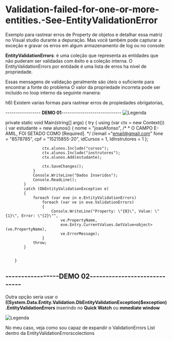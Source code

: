 # Validation-failed-for-one-or-more-entities.-See-EntityValidationError

Exemplo para rastrear erros de Property de objetos e detalhar essa matriz no Visual studio durante a depuração. Mas você também pode capturar a exceção e gravar os erros em algum armazenamento de log ou no console:

**EntityValidationErrors**: é uma coleção que representa as entidades que não puderam ser validadas com êxito e a coleção interna. O EntityValidationErrors por entidade é uma lista de erros ha nível de propriedade.
 
 Essas mensagens de validação geralmente são úteis o suficiente para encontrar a fonte do problema
  O valor da propriedade incorreta pode ser incluído no loop interno da seguinte maneira:
 
   h6) Existem varias formas para rastrear erros de propiedades obrigatorias,
   
 
----------------- **DEMO 01**-----------------------------
![Legenda](https://i.imgur.com/POdZadh.png)	

  private static void Main(string[] args)
        {
            try
            {
                using (var ctx = new Context())
                {
                    var estudante = new alunos()
                    {
                        nome = "joaoAfonso",
                        /*
                         * O CAMPO E-AMIL, FOI SETADO COMO [Required].
                         */
                        //email ="email@gmail.com"
                        fone = "8578785",
                        cpf = "15215855-20",
                        idCursos = 1,
                        IdInstrutores = 1
                    };

                    ctx.alunos.Include("cursos");
                    ctx.alunos.Include("instrutores");
                    ctx.alunos.Add(estudante);

                    ctx.SaveChanges();
                }
                Console.WriteLine("Dados Inseridos");
                Console.ReadLine();
            }
            catch (DbEntityValidationException e)
            {
                foreach (var eve in e.EntityValidationErrors)
                    foreach (var ve in eve.ValidationErrors)
                    {
                        Console.WriteLine("Property: \"{0}\", Value: \"{1}\", Error: \"{2}\"",
                            ve.PropertyName,
                            eve.Entry.CurrentValues.GetValue<object>(ve.PropertyName),
                            ve.ErrorMessage);
                    }
                throw;
            }


        }
        
 -----------------**DEMO 02**-----------------------------
 --
Outra opção seria usar o  **((System.Data.Entity.Validation.DbEntityValidationException)$exception).EntityValidationErrors** inserindo no **Quick Watch** ou  **mmediate window**
 
 
 ![Legenda]((https://i.imgur.com/g9sjNyQ.png))	
 
  No meu caso, veja como sou capaz de expandir o ValidationErrors List dentro da EntityValidationErrorscolections 
 
  
  
  

  
        
 

